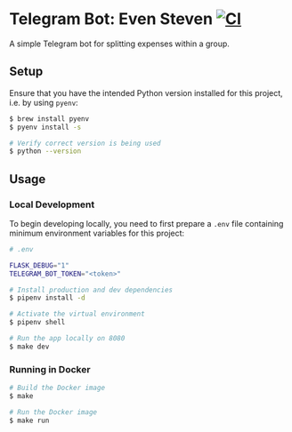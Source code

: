 # Telegram Bot: Even Steven [![CI](https://github.com/andrewscwei/telegram-bot-even-steven/workflows/CI/badge.svg?branch=master)](https://github.com/andrewscwei/telegram-bot-even-steven/actions/workflows/ci.yml?query=branch%3Amaster)

A simple Telegram bot for splitting expenses within a group.

## Setup

Ensure that you have the intended Python version installed for this project, i.e. by using `pyenv`:

```sh
$ brew install pyenv
$ pyenv install -s

# Verify correct version is being used
$ python --version
```

## Usage

### Local Development

To begin developing locally, you need to first prepare a `.env` file containing minimum environment variables for this project:

```sh
# .env

FLASK_DEBUG="1"
TELEGRAM_BOT_TOKEN="<token>"
```

```sh
# Install production and dev dependencies
$ pipenv install -d

# Activate the virtual environment
$ pipenv shell

# Run the app locally on 8080
$ make dev
```

### Running in Docker

```sh
# Build the Docker image
$ make

# Run the Docker image
$ make run
```
